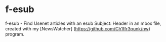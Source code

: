 # f-esub
f-esub - Find Usenet articles with an esub Subject: Header in an mbox file, created with my [NewsWatcher] (https://github.com/Ch1ffr3punk/nw) program.

